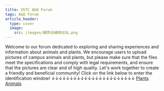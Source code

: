 ```yaml
---
title: USTC A&Q Forum
tags: A&Q Forum
article_header:
  type: cover
  image:
    src: /images/蜗壳动植物论坛.png
---
```


Welcome to our forum dedicated to exploring and sharing experiences and information about animals and plants. 
We encourage users to upload pictures of campus animals and plants, but please make sure that the files meet the specifications and comply with legal requirements, and ensure that the pictures are clear and of high quality. 
Let's work together to create a friendly and beneficial community! 
Click on the link below to enter the identification window!
↓↓↓↓↓↓↓↓↓↓↓↓↓↓↓↓↓↓↓↓↓↓↓
[Plants](http://localhost:8504/)
[Animals](http://localhost:8506/)

<!--more-->